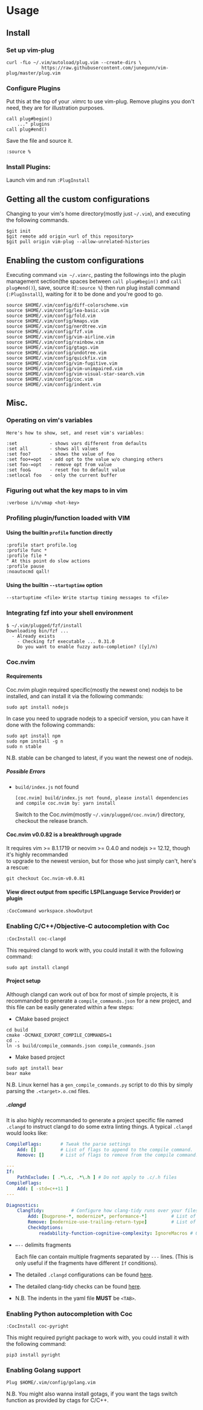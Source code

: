 # Usage
## Install
### Set up vim-plug
```shell
curl -fLo ~/.vim/autoload/plug.vim --create-dirs \
		     https://raw.githubusercontent.com/junegunn/vim-plug/master/plug.vim
```
### Configure Plugins
Put this at the top of your .vimrc to use vim-plug. Remove plugins you don't need, they are for illustration purposes.
```vim
call plug#begin()
	..." plugins
call plug#end()
```
Save the file and source it.
```vim
:source %
```
### Install Plugins:

Launch vim and run `:PlugInstall`

## Getting all the custom configurations
Changing to your vim's home directory(mostly just `~/.vim`), and executing the following commands.
```shell
$git init
$git remote add origin <url of this repository>
$git pull origin vim-plug --allow-unrelated-histories
```
## Enabling the custom configurations
Executing command `vim ~/.vimrc`, pasting the followings into the plugin management section(the spaces between `call plug#begin()` and `call plug#end()`), save, source it(`:source %`) then run plug install command (`:PlugInstall`), waiting for it to be done and you're good to go. 
```vim
source $HOME/.vim/config/diff-colorscheme.vim
source $HOME/.vim/config/lea-basic.vim
source $HOME/.vim/config/fold.vim
source $HOME/.vim/config/kmaps.vim
source $HOME/.vim/config/nerdtree.vim
source $HOME/.vim/config/fzf.vim
source $HOME/.vim/config/vim-airline.vim
source $HOME/.vim/config/rainbow.vim
source $HOME/.vim/config/gtags.vim
source $HOME/.vim/config/undotree.vim
source $HOME/.vim/config/quickfix.vim
source $HOME/.vim/config/vim-fugitive.vim
source $HOME/.vim/config/vim-unimpaired.vim
source $HOME/.vim/config/vim-visual-star-search.vim
source $HOME/.vim/config/coc.vim
source $HOME/.vim/config/indent.vim
```
## Misc.
### Operating on vim's variables
```vim
Here's how to show, set, and reset vim's variables:

:set            - shows vars different from defaults
:set all        - shows all values
:set foo?       - shows the value of foo
:set foo+=opt   - add opt to the value w/o changing others
:set foo-=opt   - remove opt from value
:set foo&       - reset foo to default value
:setlocal foo   - only the current buffer
```
### Figuring out what the key maps to in vim
```vim
:verbose i/n/vmap <hot-key>
```
### Profiling plugin/function loaded with VIM
#### Using the builtin `profile` function directly
```vim
:profile start profile.log
:profile func *
:profile file *
" At this point do slow actions
:profile pause
:noautocmd qall!
```
#### Using the builtin `--startuptime` option
```shell
--startuptime <file> Write startup timing messages to <file>
```
### Integrating fzf into your shell environment
```shell
$ ~/.vim/plugged/fzf/install
Downloading bin/fzf ...
  - Already exists
    - Checking fzf executable ... 0.31.0
	Do you want to enable fuzzy auto-completion? ([y]/n)
```
### Coc.nvim

#### Requirements

Coc.nvim plugin required specific(mostly the newest one) nodejs to be installed, and 
can install it via the following commands:

```shell
sudo apt install nodejs
```
In case you need to upgrade nodejs to a specicif version, you can have it done with
the following commands:

```shell
sudo apt install npm
sudo npm install -g n
sudo n stable
```
N.B. stable can be changed to latest, if you want the newest one of nodejs.

##### Possible Errors

- `build/index.js` not found
   ```shell
   [coc.nvim] build/index.js not found, please install dependencies and compile coc.nvim by: yarn install
   ```
   Switch to the Coc.nvim(mostly `~/.vim/plugged/coc.nvim/`) directory, checkout the release branch.

#### Coc.nvim v0.0.82 is a breakthrough upgrade

It requires vim >= 8.1.1719 or neovim >= 0.4.0 and nodejs >= 12.12, though it's highly recommanded  
to upgrade to the newest version, but for those who just simply can't, here's a rescue:

```shell
git checkout Coc.nvim-v0.0.81
```
#### View direct output from specific  LSP(Language Service Provider) or plugin

```shell
:CocCommand workspace.showOutput
```

### Enabling C/C++/Objective-C autocompletion with Coc

```vim
:CocInstall coc-clangd
```
This required clangd to work with, you could install it with the following command:
```shell
sudo apt install clangd
```
#### Project setup
Although clangd can work out of box for most of simple projects, it is recommanded to generate a `compile_commands.json` for a new project, and this file can be easily generated within a few steps:
- CMake based project
```shell
cd build
cmake -DCMAKE_EXPORT_COMPILE_COMMANDS=1
cd ..
ln -s build/compile_commands.json compile_commands.json
```
- Make based project
```shell
sudo apt install bear
bear make
```
N.B. Linux kernel has a `gen_compile_commands.py` script to do this by simply parsing the `.<target>.o.cmd` files.
##### .clangd
It is also highly recommanded to generate a project specific file named `.clangd` to instruct clangd to do some extra linting things.
A typical `.clangd` would looks like:

```yaml
CompileFlags:       # Tweak the parse settings
	Add: []         # List of flags to append to the compile command.
	Remove: []      # List of flags to remove from the compile command.

---
If:
	PathExclude: [ .*\.c, .*\.h ] # Do not apply to .c/.h files
CompileFlags:
	Add: [ -std=c++11 ]
---

Diagnostics:
	ClangTidy:          # Configure how clang-tidy runs over your files.
		Add: [bugprone-*, modernize*, performance-*]         # List of checks. These can be globs, for example Add: 'bugprone-*'.
		Remove: [modernize-use-trailing-return-type]         # List of checks to disable, can be globs.
		CheckOptions:
			readability-function-cognitive-complexity: IgnoreMacros # Options for specific check

```
- `–--` delimits fragments

  Each file can contain multiple fragments separated by `---` lines. (This is only useful if the fragments have different `If` conditions).

- The detailed `.clangd` configurations can be found [here](https://clangd.llvm.org/config).

- The detailed clang-tidy checks can be found [here](https://clangd.llvm.org/config.html#clangtidy). 

- N.B. The indents in the yaml file **MUST** be `<TAB>`.

### Enabling Python autocompletion with Coc

```vim
:CocInstall coc-pyright 
```
This might required pyright package to work with, you could install it with the following command:
```shell
pip3 install pyright
```
### Enabling Golang support
```vim
Plug $HOME/.vim/config/golang.vim
```
N.B. You might also wanna install gotags, if you want the tags switch function as provided by ctags 
for C/C++.
